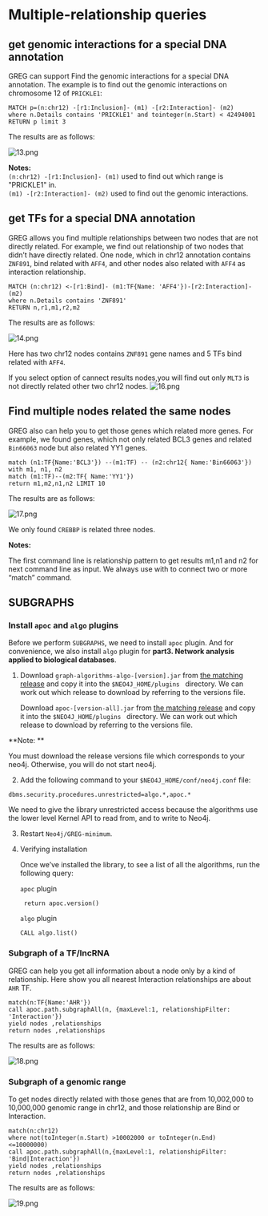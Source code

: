 # Multiple-relationship queries

## get genomic interactions for a special DNA annotation
GREG can support Find the genomic interactions for a special DNA annotation.
The example is to find out the genomic interactions on chromosome 12 of `PRICKLE1`:
```
MATCH p=(n:chr12) -[r1:Inclusion]- (m1) -[r2:Interaction]- (m2)
where n.Details contains 'PRICKLE1' and tointeger(n.Start) < 42494001
RETURN p limit 3
```
The results are as follows:

![13.png](./images/13.png)

**Notes:**  
`(n:chr12) -[r1:Inclusion]- (m1)` used to find out which range is "PRICKLE1" in.  
`(m1) -[r2:Interaction]- (m2)` used to find out the genomic interactions.



## get TFs for a special DNA annotation

GREG allows you find multiple relationships between two nodes that are not directly
related. For example, we find out relationship of two nodes that didn’t have directly
related. One node, which in chr12 annotation contains `ZNF891`, bind related with `AFF4`,
and other nodes also related with `AFF4` as interaction relationship.

```
MATCH (n:chr12) <-[r1:Bind]- (m1:TF{Name: 'AFF4'})-[r2:Interaction]-(m2)
where n.Details contains 'ZNF891'
RETURN n,r1,m1,r2,m2
```
The results are as follows:

![14.png](./images/14.png)

Here has two chr12 nodes contains `ZNF891` gene names and 5 TFs bind related with `AFF4`. 

If you select option of cannect results nodes,you will find out only `MLT3` is not directly
related other two chr12 nodes.
![16.png](./images/16.png)


## Find multiple nodes related the same nodes
GREG also can help you to get those genes which related more genes.
For example, we found genes, which not only related BCL3 genes and related `Bin66063` node but also 
related YY1 genes.

```
match (n1:TF{Name:'BCL3'}) --(m1:TF) -- (n2:chr12{ Name:'Bin66063'})
with m1, n1, n2
match (m1:TF)--(m2:TF{ Name:'YY1'}) 
return m1,m2,n1,n2 LIMIT 10
```
The results are as follows:

![17.png](./images/17.png)

We only found `CREBBP` is related three nodes.

**Notes:**

The first command line is relationship pattern to get results m1,n1 and n2 for next command
line as input. We always use with to connect two or more “match” command.

## SUBGRAPHS

### Install `apoc` and `algo` plugins

Before we perform `SUBGRAPHS`, we need to install `apoc` plugin. And for convenience, we also 
install `algo` plugin for **part3. Network analysis applied to biological databases**. 

1. Download `graph-algorithms-algo-[version].jar` from [the matching release](https://github.com/neo4j-contrib/neo4j-graph-algorithms/releases) and copy it into the `$NEO4J_HOME/plugins ` directory. We can work out which release to download by referring to the versions file.

 	Download `apoc-[version-all].jar` from [the matching release](https://github.com/neo4j-contrib/neo4j-apoc-procedures/releases/) and copy it into the `$NEO4J_HOME/plugins ` directory. We can work out which release to download by referring to the versions file.
 
**Note: **

You must download the release versions file which corresponds to your neo4j.  Otherwise, you will do not start neo4j.

2. Add the following command to your `$NEO4J_HOME/conf/neo4j.conf` file:

```
dbms.security.procedures.unrestricted=algo.*,apoc.*
```
  We need to give the library unrestricted access because the algorithms use the lower level Kernel API to read from, and to write to Neo4j.

3. Restart `Neo4j/GREG-minimum`.

4. Verifying installation

     Once we’ve installed the library, to see a list of all the algorithms, run the following query:
	
	`apoc` plugin
	```
	 return apoc.version()
	 ```	 
	 
	 `algo` plugin
	 ```
	 CALL algo.list()
	 ```
	 


### Subgraph of a TF/lncRNA
GREG can help you get all information about a node only by a kind of relationship. Here show you
all nearest Interaction relationships are about `AHR` TF.
```
match(n:TF{Name:'AHR'})
call apoc.path.subgraphAll(n, {maxLevel:1, relationshipFilter: 'Interaction'})
yield nodes ,relationships
return nodes ,relationships
```
The results are as follows:

![18.png](./images/18.png)

### Subgraph of a genomic range
To get nodes directly related with those genes that are from 10,002,000 to 10,000,000 genomic
range in chr12, and those relationship are Bind or Interaction.

```
match(n:chr12) 
where not(toInteger(n.Start) >10002000 or toInteger(n.End)
<=10000000)
call apoc.path.subgraphAll(n,{maxLevel:1, relationshipFilter: 'Bind|Interaction'})
yield nodes ,relationships
return nodes ,relationships
```
The results are as follows:

![19.png](./images/19.png)
